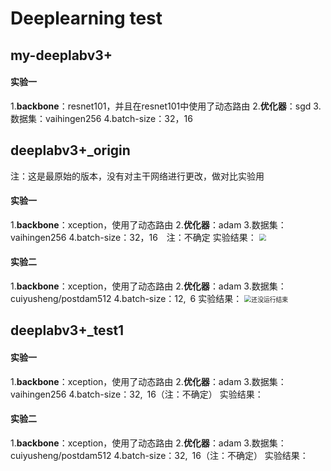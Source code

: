 # Deeplearning test

## my-deeplabv3+

#### 实验一

1.**backbone**：resnet101，并且在resnet101中使用了动态路由
2.**优化器**：sgd
3.数据集：vaihingen256
4.batch-size：32，16

## deeplabv3+_origin

注：这是最原始的版本，没有对主干网络进行更改，做对比实验用

#### 实验一

1.**backbone**：xception，使用了动态路由
2.**优化器**：adam
3.数据集：vaihingen256
4.batch-size：32，16&emsp;注：不确定
实验结果：
<img src="images/deeplabv3+_origin1.png" style='zoom:70%'>

#### 实验二

1.**backbone**：xception，使用了动态路由
2.**优化器**：adam
3.数据集：cuiyusheng/postdam512
4.batch-size：12,&ensp;6
实验结果：
<img src="images/" style='zoom:70%' alt='还没运行结束'>

## deeplabv3+_test1

#### 实验一

1.**backbone**：xception，使用了动态路由
2.**优化器**：adam
3.数据集：vaihingen256
4.batch-size：32,&ensp;16（注：不确定）
实验结果：
<img src="images/deeplabv3+_test1_1.png" style='zoom:70%' alt=''>

#### 实验二

1.**backbone**：xception，使用了动态路由
2.**优化器**：adam
3.数据集：cuiyusheng/postdam512
4.batch-size：32,&ensp;16（注：不确定）
实验结果：
<img src="images/" style='zoom:70%' alt=''>